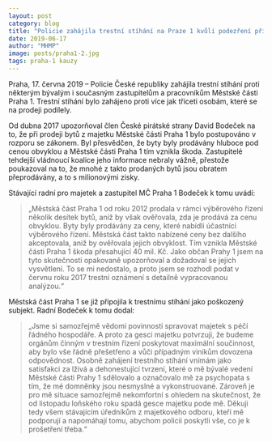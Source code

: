 ```yaml
---
layout: post
category: blog
title: "Policie zahájila trestní stíhání na Praze 1 kvůli podezření při prodeji bytů. Upozornil na to Pirát Bodeček"
date: 2019-06-17
author: "MHMP"
image: posts/praha1-2.jpg
tags: praha-1 kauzy
---
```

 
Praha, 17. června 2019 – Policie České republiky zahájila trestní stíhání proti některým bývalým i současným zastupitelům a pracovníkům Městské části Praha 1. Trestní stíhání bylo zahájeno proti více jak třiceti osobám, které se na prodeji podílely.

Od dubna 2017 upozorňoval člen České pirátské strany David Bodeček na to, že při prodeji bytů z majetku Městské části Praha 1 bylo postupováno v rozporu se zákonem. Byl přesvědčen, že byty byly prodávány hluboce pod cenou obvyklou a Městské části Praha 1 tím vznikla škoda. Zastupitelé tehdejší vládnoucí koalice jeho informace nebraly vážně, přestože poukazoval na to, že mnohé z takto prodaných bytů jsou obratem přeprodávány, a to s milionovými zisky. 

Stávající radní pro majetek a zastupitel MČ Praha 1 Bodeček k tomu uvádí: 

> „Městská část Praha 1 od roku 2012 prodala v rámci výběrového řízení několik desítek bytů, aniž by však ověřovala, zda je prodává za cenu obvyklou. Byty byly prodávány za ceny, které nabídli účastníci výběrového řízení. Městská část takto nabízené ceny bez dalšího akceptovala, aniž by ověřovala jejich obvyklost. Tím vznikla Městské části Praha 1 škoda přesahující 40 mil. Kč. Jako občan Prahy 1 jsem na tyto skutečnosti opakovaně upozorňoval a dožadoval se jejich vysvětlení. To se mi nedostalo, a proto jsem se rozhodl podat v červnu roku 2017 trestní oznámení s detailně vypracovanou analýzou.“

Městská část Praha 1 se již připojila k trestnímu stíhání jako poškozený subjekt. Radní Bodeček k tomu dodal: 

> „Jsme si samozřejmě vědomi povinnosti spravovat majetek s péčí řádného hospodáře. A proto za gesci majetku potvrzuji, že budeme orgánům činným v trestním řízení poskytovat maximální součinnost, aby bylo vše řádně přešetřeno a vůči případným viníkům dovozena odpovědnost. Osobně zahájení trestního stíhání vnímám jako satisfakci za lživá a dehonestující tvrzení, které o mě bývalé vedení Městské části Prahy 1 sdělovalo a označovalo mě za psychopata s tím, že mé domněnky jsou nesmyslné a vykonstruované. Zároveň je pro mě situace samozřejmě nekomfortní s ohledem na skutečnost, že od listopadu loňského roku spadá gesce majetku pode mě. Děkuji tedy všem stávajícím úředníkům z majetkového odboru, kteří mě podporují a napomáhají tomu, abychom policii poskytli vše, co je k prošetření třeba.“


